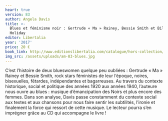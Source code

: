 ```yaml
---
heart: true
version: 83
author: Angela Davis
title: >-
  Blues et féminisme noir : Gertrude « Ma » Rainey, Bessie Smith et Billie
  Holiday
editor: Libertalia
year: '2017'
price: 20 €
book_link: http://www.editionslibertalia.com/catalogue/hors-collection/angela-davis-blues-et-feminisme-noir
img_src: /assets/uploads/am-83-blues.jpg
---
```

C’est l’histoire de deux blueswomen quelque peu oubliées : Gertrude « Ma » Rainey et Bessie Smith, rock stars féministes de leur l’époque, noires, bisexuelles, fêtardes, indépendantes et bagarreuses. Au travers du contexte historique, social et politique des années 1920 aux années 1940, l’auteure nous ouvre au blues : musique d’émancipation des Noirs et plus encore des femmes. Dans son analyse, Davis passe constamment du contexte social aux textes et aux chansons pour nous faire sentir les subtilités, l’ironie et finalement la force qui ressort de cette musique. Le lecteur pourra s’en imprégner grâce au CD qui accompagne le livre !
